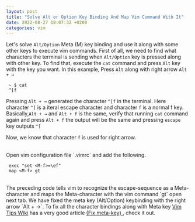 ```yaml
---
layout: post
title: "Solve Alt or Option Key Binding And Map Vim Command With It"
date: 2022-08-27 18:07:32 +0200
categories: vim
---
```


Let's solve `Alt/Option` Meta (M) key binding and use it along with some other keys to execute vim commands. First of all, we need to find
what characters the terminal is sending when `Alt/Option` key is pressed along with other key. To find that, execute the `cat` command and
press `Alt` key with the key you want. In this example, Press `Alt` along with right arrow `Alt + →`

```
 ~ $ cat
 ^[f
```

Pressing `Alt + →` generated the character  `^[f`  in the terminal. Here character `^[` is a iteral escape character and character `f` is a
normal f key. Basically,`Alt + →` and `Alt + f` is the same, verify that running `cat` command again and press `Alt + f` the output will be
the same and pressing `escape` key outputs `^[`

Now, we know that character `f` is used for right arrow.

<br>
Open vim configuration file `.vimrc` and add the following.

```vim
 exec "set <M-f>=\ef"
 map <M-f> gt
```

<br>
The preceding code tells vim to recognize the escape-sequence as a Meta-character and maps the Meta-character with the vim command `gt` open next tab. We have fixed the meta key (Alt/Option) keybinding with the right arrow `Alt + →`. To fix all the character bindings along with Meta key <a href="https://vim.fandom.com/">Vim Tips Wiki</a> has a very good article <a href="https://vim.fandom.com/wiki/Fix_meta-keys_that_break_out_of_Insert_mode">(Fix meta-key) </a>, check it out.
